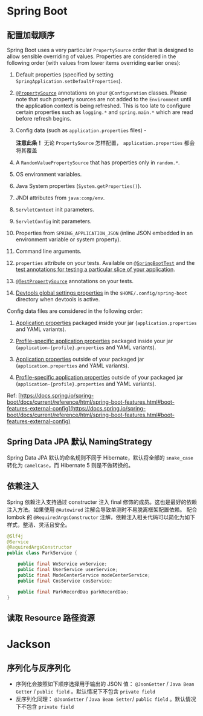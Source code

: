 # Spring Boot
## 配置加载顺序
Spring Boot uses a very particular `PropertySource` order that is designed to allow sensible overriding of values. Properties are considered in the following order (with values from lower items overriding earlier ones):

1. Default properties (specified by setting `SpringApplication.setDefaultProperties`).

1. [`@PropertySource`](https://docs.spring.io/spring/docs/5.3.4/javadoc-api/org/springframework/context/annotation/PropertySource.html) annotations on your `@Configuration` classes. Please note that such property sources are not added to the `Environment` until the application context is being refreshed. This is too late to configure certain properties such as `logging.*` and `spring.main.*` which are read before refresh begins.

1. Config data (such as `application.properties` files) - 
   
    **注意此条！** 无论 `PropertySource` 怎样配置， `application.properties` 都会将其覆盖

1. A `RandomValuePropertySource` that has properties only in `random.*`.

1. OS environment variables.

1. Java System properties (`System.getProperties()`).

1. JNDI attributes from `java:comp/env`.

1. `ServletContext` init parameters.

1. `ServletConfig` init parameters.

1. Properties from `SPRING_APPLICATION_JSON` (inline JSON embedded in an environment variable or system property).

1. Command line arguments.

1. `properties` attribute on your tests. Available on [`@SpringBootTest`](https://docs.spring.io/spring-boot/docs/2.4.3/api/org/springframework/boot/test/context/SpringBootTest.html) and the [test annotations for testing a particular slice of your application](https://docs.spring.io/spring-boot/docs/current/reference/html/spring-boot-features.html#boot-features-testing-spring-boot-applications-testing-autoconfigured-tests).

1. [`@TestPropertySource`](https://docs.spring.io/spring/docs/5.3.4/javadoc-api/org/springframework/test/context/TestPropertySource.html) annotations on your tests.

1. [Devtools global settings properties](https://docs.spring.io/spring-boot/docs/current/reference/html/using-spring-boot.html#using-boot-devtools-globalsettings) in the `$HOME/.config/spring-boot` directory when devtools is active.



Config data files are considered in the following order:

1. [Application properties](https://docs.spring.io/spring-boot/docs/current/reference/html/spring-boot-features.html#boot-features-external-config-files) packaged inside your jar (`application.properties` and YAML variants).

1. [Profile-specific application properties](https://docs.spring.io/spring-boot/docs/current/reference/html/spring-boot-features.html#boot-features-external-config-files-profile-specific) packaged inside your jar (`application-{profile}.properties` and YAML variants).

1. [Application properties](https://docs.spring.io/spring-boot/docs/current/reference/html/spring-boot-features.html#boot-features-external-config-files) outside of your packaged jar (`application.properties` and YAML variants).

1. [Profile-specific application properties](https://docs.spring.io/spring-boot/docs/current/reference/html/spring-boot-features.html#boot-features-external-config-files-profile-specific) outside of your packaged jar (`application-{profile}.properties` and YAML variants).



Ref: [https://docs.spring.io/spring-boot/docs/current/reference/html/spring-boot-features.html#boot-features-external-config](https://docs.spring.io/spring-boot/docs/current/reference/html/spring-boot-features.html#boot-features-external-config)

## Spring Data JPA 默认 NamingStrategy
Spring Data JPA 默认的命名规则不同于 Hibernate，默认将全部的 `snake_case` 转化为 `camelCase`，而 Hibernate 5 则是不做转换的。

## 依赖注入

Spring 依赖注入支持通过 constructer 注入 final 修饰的成员。这也是最好的依赖注入方法。如果使用 `@Autowired` 注解会导致单测时不易脱离框架配置依赖。
配合 lombok 的 `@RequiredArgsConstructor` 注解，依赖注入相关代码可以简化为如下样式，整洁、灵活且安全。

```java
@Slf4j  
@Service  
@RequiredArgsConstructor  
public class ParkService {  

    public final WxService wxService;  
    public final UserService userService;  
    public final ModeCenterService modeCenterService;  
    public final CosService cosService;

    public final ParkRecordDao parkRecordDao;  
}
```

## 读取 Resource 路径资源



# Jackson
## 序列化与反序列化

- 序列化会按照如下顺序选择用于输出的 JSON 值： `@JsonGetter` / `Java Bean Getter` / `public field` 。默认情况下不包含 `private field` 
- 反序列化同理： `@JsonSetter` / `Java Bean Setter`/ `public field` 。默认情况下不包含 `private field`
